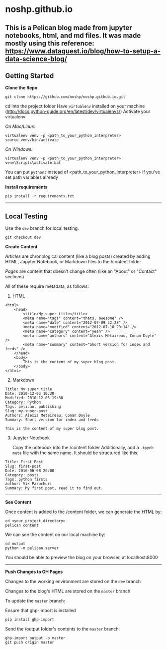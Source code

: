 # noshp.github.io
This is a Pelican blog made from jupyter notebooks, html, and md files.
It was made mostly using this reference: https://www.dataquest.io/blog/how-to-setup-a-data-science-blog/
---
## Getting Started
**Clone the Repo**
```
git clone https://github.com/noshp/noshp.github.io.git
```
cd into the project folder
Have `virtualenv` installed on your machine (http://docs.python-guide.org/en/latest/dev/virtualenvs/)
Activate your virtualenv

*On Mac/Linux:*
```
virtualenv venv -p <path_to_your_python_interpreter>
source venv/bin/activate
```

*On Windows:*
```
virtualenv venv -p <path_to_your_python_interpreter>
venv\Scripts\activate.bat
```
You can put `python3` instead of <path_to_your_python_interpreter> if you've set path variables already

**Install requirements**
```
pip install -r requirements.txt
```
---
## Local Testing
Use the `dev` branch for local testing.

```
git checkout dev
```

**Create Content**

*Articles* are chronological content (like a blog posts) created by adding HTML, Jupyter Notebook, or Markdown files to the /content folder

*Pages* are content that doesn't change often (like an "About" or "Contact" sections)

All of these require metadata, as follows:

1. HTML
```
<html>
    <head>
        <title>My super title</title>
        <meta name="tags" content="thats, awesome" />
        <meta name="date" content="2012-07-09 22:28" />
        <meta name="modified" content="2012-07-10 20:14" />
        <meta name="category" content="yeah" />
        <meta name="authors" content="Alexis Métaireau, Conan Doyle" />
        <meta name="summary" content="Short version for index and feeds" />
    </head>
    <body>
        This is the content of my super blog post.
    </body>
</html>
```

2. Markdown
```
Title: My super title
Date: 2010-12-03 10:20
Modified: 2010-12-05 19:30
Category: Python
Tags: pelican, publishing
Slug: my-super-post
Authors: Alexis Metaireau, Conan Doyle
Summary: Short version for index and feeds

This is the content of my super blog post.
```

3. Jupyter Notebook

   Copy the notebook into the /content folder
   Additionally, add a `.ipynb-meta` file with the same name. It should be structured like this:
```
Title: First Post
Slug: first-post
Date: 2016-06-08 20:00
Category: posts
Tags: python firsts
author: Vik Paruchuri
Summary: My first post, read it to find out.
```

---
**See Content**

Once content is added to the /content folder, we can generate the HTML by:
```
cd <your_project_directory>
pelican content
```

We can see the content on our local machine by:
```
cd output
python -m pelican.server
```
You should be able to preview the blog on your browser, at localhost:8000

---
**Push Changes to GH Pages**

Changes to the working environment are stored on the `dev` branch

Changes to the blog's HTML are stored on the `master` branch

To update the `master` branch:

Ensure that ghp-import is installed
```
pip install ghp-import
```

Send the /output folder's contents to the `master` branch:
```
ghp-import output -b master
git push origin master
```